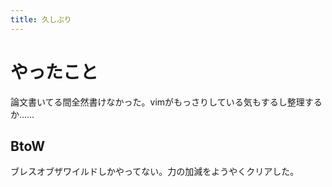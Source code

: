 ```yaml
---
title: 久しぶり
---
```


# やったこと

論文書いてる間全然書けなかった。vimがもっさりしている気もするし整理するか……

## BtoW

ブレスオブザワイルドしかやってない。力の加減をようやくクリアした。
